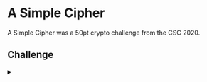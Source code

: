<H1>A Simple Cipher</H1>
<p></p>
A Simple Cipher was a 50pt crypto challenge from the CSC 2020.
<p></p>
<H2>Challenge</H2>
<details>
    <summary></summary>
<p></p>
The Flag is U3ludHtPbmZ2cFB1dmNyZWZuZXJybmZsfQ
<p></p>
Uh that doesn't look right...
<p></p>
<details>
    <summary>Walkthrough</summary>
<p></p>

</details>
</details>